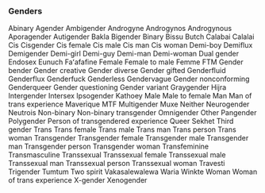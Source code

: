 ### Genders
Abinary
Agender
Ambigender
Androgyne
Androgynos
Androgynous
Aporagender
Autigender
Bakla
Bigender
Binary
Bissu
Butch
Calabai
Calalai
Cis
Cisgender
Cis female
Cis male
Cis man
Cis woman
Demi-boy
Demiflux
Demigender
Demi-girl
Demi-guy
Demi-man
Demi-woman
Dual gender
Endosex
Eunuch
Faʻafafine
Female
Female to male
Femme
FTM
Gender bender
Gender creative
Gender diverse
Gender gifted
Genderfluid
Genderflux
Genderfuck
Genderless
Gendervague
Gender nonconforming
Genderqueer
Gender questioning
Gender variant
Graygender
Hijra
Intergender
Intersex
Ipsogender
Kathoey
Male
Male to female
Man
Man of trans experience
Maverique
MTF
Multigender
Muxe
Neither
Neurogender
Neutrois
Non-binary
Non-binary transgender
Omnigender
Other
Pangender
Polygender
Person of transgendered experience
Queer
Sekhet
Third gender
Trans
Trans female
Trans male
Trans man
Trans person
Trans woman
Transgender
Transgender female
Transgender male
Transgender man
Transgender person
Transgender woman
Transfeminine
Transmasculine
Transsexual
Transsexual female
Transsexual male
Transsexual man
Transsexual person
Transsexual woman
Travesti
Trigender
Tumtum
Two spirit
Vakasalewalewa
Waria
Winkte
Woman
Woman of trans experience
X-gender
Xenogender











